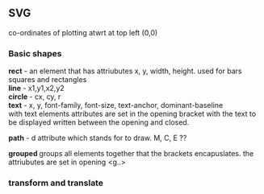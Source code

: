 ## SVG

co-ordinates of plotting atwrt at top left (0,0)

### Basic shapes 
**rect** - an element that has attriubutes x, y, width, height. used for bars squares and rectangles <br>
**line** - x1,y1,x2,y2 <br>
**circle** - cx, cy, r <br>
**text** - x, y, font-family, font-size, text-anchor, dominant-baseline <br>
     with text elements attributes are set in the opening bracket with the text to be displayed written between the opening and closed.<br>

**path** - d attribute which stands for to draw. M, C, E ?? <br>

**grouped <g></g>** groups all elements together that the brackets encapuslates. the attriubutes are set in opening <g..> <br>


### transform and translate 


